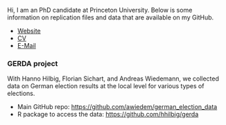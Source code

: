 Hi, I am an PhD candidate at Princeton University. Below is some information on replication files and data that are available on my GitHub.

- [Website](https://vincentheddesheimer.github.io)
- [CV](https://vincentheddesheimer.github.io/cv/VHeddesheimer_CV.pdf)
- [E-Mail](mailto:vincent.heddesheimer@princeton.edu)


### GERDA project

With Hanno Hilbig, Florian Sichart, and Andreas Wiedemann, we collected data on German election results at the local level for various types of elections.

- Main GitHub repo: <https://github.com/awiedem/german_election_data>
- R package to access the data: <https://github.com/hhilbig/gerda>
